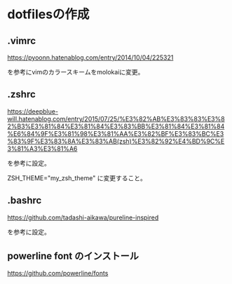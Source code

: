  # dotfilesの作成


## .vimrc
https://pyoonn.hatenablog.com/entry/2014/10/04/225321

を参考にvimのカラースキームをmolokaiに変更。

## .zshrc
https://deepblue-will.hatenablog.com/entry/2015/07/25/%E3%82%AB%E3%83%83%E3%82%B3%E3%81%84%E3%81%84%E3%83%BB%E3%81%84%E3%81%84%E6%84%9F%E3%81%98%E3%81%AA%E3%82%BF%E3%83%BC%E3%83%9F%E3%83%8A%E3%83%AB(zsh)%E3%82%92%E4%BD%9C%E3%81%A3%E3%81%A6

を参考に設定。

ZSH_THEME="my_zsh_theme" に変更すること。

## .bashrc
https://github.com/tadashi-aikawa/pureline-inspired

を参考に設定。

## powerline font のインストール
https://github.com/powerline/fonts
